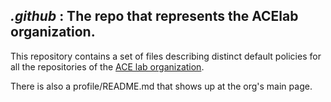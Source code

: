 ## *.github* : The repo that represents the ACElab organization.

This repository contains a set of files describing distinct default policies for all the
repositories of the [ACE lab organization](https://gitbub.com/aces).

There is also a profile/README.md that shows up at the org's main page.
